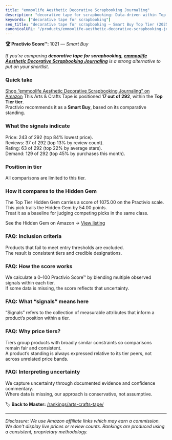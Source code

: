 ```yaml
---
title: "emmoolife Aesthetic Decorative Scrapbooking Journaling"
description: "decorative tape for scrapbooking: Data-driven within Top Tier ranking using the Practivio Score™. Positioned by quality, value, demand, findability, momentum."
keywords: ["decorative tape for scrapbooking"]
seo_title: "decorative tape for scrapbooking — Smart Buy Top Tier (2025)"
canonicalURL: "/products/emmoolife-aesthetic-decorative-scrapbooking-journaling-B0C88W6P5B/"
---
```


**🏆 Practivio Score™:** 1021 — _Smart Buy_


*If you're comparing **decorative tape for scrapbooking**, **[emmoolife Aesthetic Decorative Scrapbooking Journaling](https://www.amazon.com/dp/B0C88W6P5B?tag=practivio-20)** is a strong alternative to put on your shortlist.*
### Quick take
[Shop “emmoolife Aesthetic Decorative Scrapbooking Journaling” on Amazon](https://www.amazon.com/dp/B0C88W6P5B?tag=practivio-20)
This Arts & Crafts Tape is positioned **17 out of 292**, within the **Top Tier tier**.  
Practivio recommends it as a **Smart Buy**, based on its comparative standing.

### What the signals indicate
Price: 243 of 292 (top 84% lowest price).  
Reviews: 37 of 292 (top 13% by review count).  
Rating: 63 of 292 (top 22% by average stars).  
Demand: 129 of 292 (top 45% by purchases this month).

### Position in tier
All comparisons are limited to this tier.

### How it compares to the Hidden Gem
The Top Tier Hidden Gem carries a score of 1075.00 on the Practivio scale.  
This pick trails the Hidden Gem by 54.00 points.  
Treat it as a baseline for judging competing picks in the same class.  

See the Hidden Gem on Amazon → [View listing](https://www.amazon.com/dp/B0025W9AWA?tag=practivio-20)

### FAQ: Inclusion criteria
Products that fail to meet entry thresholds are excluded.  
The result is consistent tiers and credible designations.

### FAQ: How the score works
We calculate a 0–100 Practivio Score™ by blending multiple observed signals within each tier.  
If some data is missing, the score reflects that uncertainty.

### FAQ: What “signals” means here
“Signals” refers to the collection of measurable attributes that inform a product’s position within a tier.

### FAQ: Why price tiers?
Tiers group products with broadly similar constraints so comparisons remain fair and consistent.  
A product’s standing is always expressed relative to its tier peers, not across unrelated price bands.

### FAQ: Interpreting uncertainty
We capture uncertainty through documented evidence and confidence commentary.  
Where data is missing, our approach is conservative, not assumptive.


🏷️ **Back to Master:** [/rankings/arts-crafts-tape/](/rankings/arts-crafts-tape/)

---
_Disclosure: We use Amazon affiliate links which may earn a commission. We don’t display live prices or review counts. Rankings are produced using a consistent, proprietary methodology._
